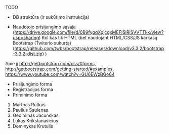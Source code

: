 TODO

* DB struktūra (ir sukūrimo instrukcija)

* Naudotojo prisijungimo sąsaja  (https://drive.google.com/file/d/0B9fygqXqjcgxMEFISlRiSVVTTkk/view?usp=sharing)
  Kol kas tik HTML (bet naudojant HTML/CSS/JS karkasą Bootstrap (Twiterio sukurtą) (https://github.com/twbs/bootstrap/releases/download/v3.3.2/bootstrap-3.3.2-dist.zip) )
  
Apie jį http://getbootstrap.com/css/#forms, http://getbootstrap.com/getting-started/#examples, https://www.youtube.com/watch?v=GU6EWzBGo64
  - Prisijungimo forma 
  - Registracijos forma
  - Priminimo forma

   
  
1. Martnas Rutkus
2. Paulius Saulenas
3. Gediminas Jacunskas
4. Lukas Krikstanavicius
5. Dominykas Krutulis
